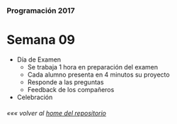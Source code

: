 ### Programación 2017
# Semana 09
* Día de Examen
  * Se trabaja 1 hora en preparación del examen
  * Cada alumno presenta en 4 minutos su proyecto
  * Responde a las preguntas
  * Feedback de los compañeros
* Celebración


###### *««« volver al [home del repositorio](https://github.com/Franzel/UDD_Programacion_2017_1sem)*
